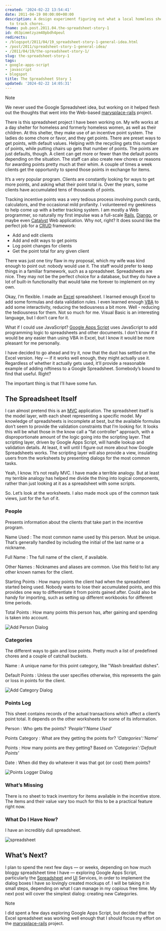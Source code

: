 ```yaml
---
created: '2024-02-22 13:54:41'
date: 2011-04-19 00:00:00+00:00
description: A design experiment figuring out what a local homeless shelter needs
  to track chores.
fname: pub.post.2011.04.the-spreadsheet-story-1
id: d63pimmtzyzm40pbdh4peul
redirects:
- /blogspot/2011/04/19_spreadsheet-story-1-general-idea.html
- /post/2011/spreadsheet-story-1-general-idea/
- /2011/04/19/the-spreadsheet-story-1/
slug: the-spreadsheet-story-1
tags:
- google-apps-script
- javascript
- blogspot
title: The Spreadsheet Story 1
updated: '2024-02-22 14:05:31'
---
```


> [!NOTE]
> We never used the Google Spreadsheet idea, but working on it helped flesh out the thoughts that went into the Web-based [marysplace-rails](https://github.com/brianwisti/marysplace-rails) project.

There is this spreadsheet project I have been working on. My wife works at a day shelter for homeless and formerly homeless women, as well as their children. At this shelter, they make use of an incentive point system. The ladies do some chore or favor, and they get points. There are preset ways to get points, with default values. Helping with the recycling gets this number of points, while putting chairs up gets that number of points. The points are just defaults, though. A client can get more or fewer than the default points depending on the situation. The staff can also create new chores or reasons for awarding points pretty much at their whim. A couple of times a week clients get the opportunity to spend those points in exchange for items.

It’s a very popular program. Clients are constantly looking for ways to get more points, and asking what their point total is. Over the years, some clients have accumulated tens of thousands of points.

Tracking incentive points was a very tedious process involving punch cards, calculators, and the occasional mild profanity. I volunteered my geekiness to help come up with a better tracking system. I am mostly a Web programmer, so naturally my first impulse was a full-scale [Rails](http://rubyonrails.org), [Django](http://www.djangoproject.com), or maybe even [Catalyst](http://www.catalystframework.org) Web application. Why not, right? It does sound like the perfect job for a [CRUD](http://en.wikipedia.org/wiki/Create,_read,_update_and_delete) framework:

- Add and edit clients
- Add and edit ways to get points
- Log point changes for clients
- Get the point total for any given client

There was just one tiny flaw in my proposal, which my wife was kind enough to point out: nobody would use it. The staff would prefer to keep things in a familiar framework, such as a spreadsheet. Spreadsheets are nice. They may not be the perfect choice for a database, but they do have a lot of built-in functionality that would take me forever to implement on my own.

Okay, I’m flexible. I made an [Excel](http://office.microsoft.com/excel/) spreadsheet. I learned enough Excel to add some formulas and data validation rules. I even learned enough [VBA](http://en.wikipedia.org/wiki/Visual_Basic_for_Applications) to add some interactivity, reducing the tediousness a bit more. Well - reducing the tediousness for them. Not so much for me. Visual Basic is an interesting language, but I don’t care for it.

What if I could use JavaScript? [Google Apps Script](http://code.google.com/googleapps/appsscript/) uses JavaScript to add programming logic to spreadsheets and other documents. I don’t know if it would be any easier than using VBA in Excel, but I know it would be more pleasant for me personally.

I have decided to go ahead and try it, now that the dust has settled on the Excel version. Hey — if it works well enough, they might actually use it. Regardless of whether it actually gets used, it’ll provide a reasonable example of adding niftiness to a Google Spreadsheet. Somebody’s bound to find that useful. Right?

The important thing is that I’ll have some fun.

## The Spreadsheet Itself

I can almost pretend this is an [MVC](https://en.wikipedia.org/wiki/Model%E2%80%93view%E2%80%93controller) application. The spreadsheet itself is the model layer, with each sheet representing a specific model. My knowledge of spreadsheets is incomplete at best, but the available formulas don’t seem to provide the validation constraints that I’m looking for. It looks this will be what those in the know call a "fat controller" approach, with a disproportionate amount of the logic going into the scripting layer. That scripting layer, driven by Google Apps Script, will handle lookup and validation details. At least, it will until I figure out more about how Google Spreadsheets works. The scripting layer will also provide a view, insulating users from the worksheets by presenting dialogs for the most common tasks.

Yeah, I know. It’s not really MVC. I have made a terrible analogy. But at least my terrible analogy has helped me divide the thing into logical components, rather than just looking at it as a spreadsheet with some scripts.

So. Let’s look at the worksheets. I also made mock ups of the common task views, just for the fun of it.

### People

Presents information about the clients that take part in the incentive program.

Name Used
: The most common name used by this person. Must be unique. That’s generally handled by including the initial of the last name or a nickname.

Full Name
: The full name of the client, if available.

Other Names
: Nicknames and aliases are common. Use this field to list any other known names for the client.

Starting Points
: How many points the client had when the spreadsheet started being used. Nobody wants to lose their accumulated points, and this provides one way to differentiate it from points gained after. Could also be handy for importing, such as setting up different workbooks for different time periods.

Total Points
: How many points this person has, after gaining and spending is taken into account.

![Add Person Dialog](assets/img/2011/NewPersonDialog.png)

### Categories

The different ways to gain and lose points. Pretty much a list of predefined chores and a couple of catchall buckets.

Name
: A unique name for this point category, like "Wash breakfast dishes".

Default Points
: Unless the user specifies otherwise, this represents the gain or loss in points for the client.

![Add Category Dialog](assets/img/2011/NewCategoryDialog.png)

### Points Log

This sheet contains records of the actual transactions which affect a client’s point total. It depends on the other worksheets for some of its information.

Person
: Who gets the points? *'People'\!'Name Used'*

Points Category
: What are they getting the points for? *'Categories':'Name'*

Points
: How many points are they getting? Based on *'Categories':'Default
  Points'*

Date
: When did they do whatever it was that got (or cost) them points?

![Points Logger Dialog](assets/img/2011/PointsLoggerDialog.png)

### What’s Missing

There is no sheet to track inventory for items available in the incentive store. The items and their value vary too much for this to be a practical feature right now.

### What Do I Have Now?

I have an incredibly dull spreadsheet.

![spreadsheet](assets/img/2011/spreadsheet-01.png)

## What’s Next?

I plan to spend the next few days — or weeks, depending on how much bloggy spreadsheet time I have — exploring Google Apps Script, particularly the [Spreadsheet](http://code.google.com/googleapps/appsscript/service_spreadsheet.html) and [UI](http://code.google.com/googleapps/appsscript/service_ui.html) Services, in order to implement the dialog boxes I have so lovingly created mockups of. I will be taking it in small steps, depending on what I can manage in my copious free time. My next post will cover the simplest dialog: creating new Categories.

> [!NOTE]
> I did spent a few days exploring Google Apps Script, but decided that the Excel spreadsheet was working well enough that I should focus my effort on the [marysplace-rails](https://github.com/brianwisti/marysplace-rails) project.